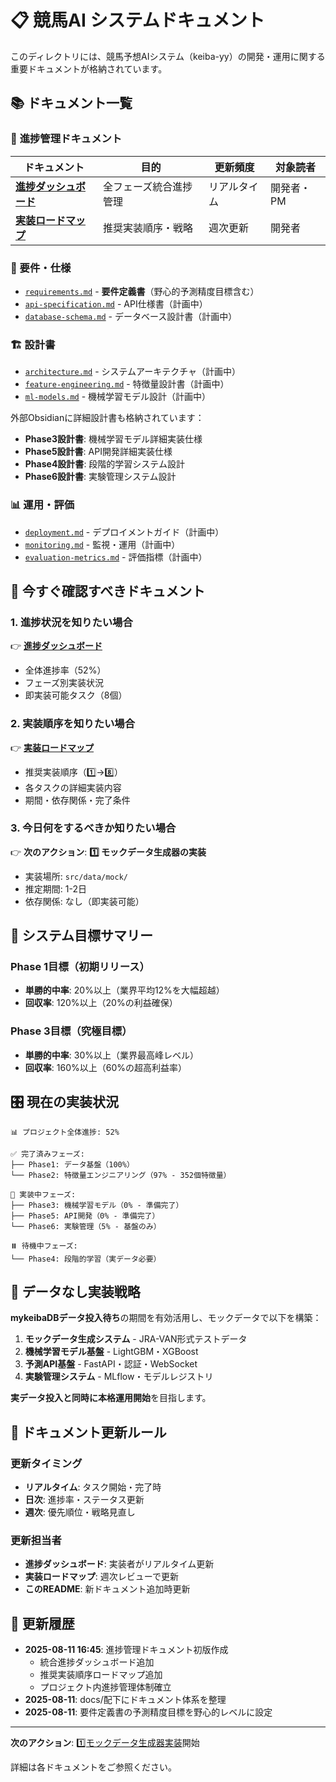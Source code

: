 # 📋 競馬AI システムドキュメント

このディレクトリには、競馬予想AIシステム（keiba-yy）の開発・運用に関する重要ドキュメントが格納されています。

## 📚 **ドキュメント一覧**

### 🎯 **進捗管理ドキュメント**

| ドキュメント | 目的 | 更新頻度 | 対象読者 |
|-------------|------|----------|----------|
| **[進捗ダッシュボード](./PROGRESS_DASHBOARD.md)** | 全フェーズ統合進捗管理 | リアルタイム | 開発者・PM |
| **[実装ロードマップ](./IMPLEMENTATION_ROADMAP.md)** | 推奨実装順序・戦略 | 週次更新 | 開発者 |

### 🎯 要件・仕様
- [`requirements.md`](./requirements.md) - **要件定義書**（野心的予測精度目標含む）
- [`api-specification.md`](./api-specification.md) - API仕様書（計画中）
- [`database-schema.md`](./database-schema.md) - データベース設計書（計画中）

### 🏗️ **設計書**
- [`architecture.md`](./architecture.md) - システムアーキテクチャ（計画中）
- [`feature-engineering.md`](./feature-engineering.md) - 特徴量設計書（計画中）
- [`ml-models.md`](./ml-models.md) - 機械学習モデル設計（計画中）

外部Obsidianに詳細設計書も格納されています：
- **Phase3設計書**: 機械学習モデル詳細実装仕様
- **Phase5設計書**: API開発詳細実装仕様  
- **Phase4設計書**: 段階的学習システム設計
- **Phase6設計書**: 実験管理システム設計

### 📊 運用・評価
- [`deployment.md`](./deployment.md) - デプロイメントガイド（計画中）
- [`monitoring.md`](./monitoring.md) - 監視・運用（計画中）
- [`evaluation-metrics.md`](./evaluation-metrics.md) - 評価指標（計画中）

## 🚀 **今すぐ確認すべきドキュメント**

### 1. **進捗状況を知りたい場合**
👉 **[進捗ダッシュボード](./PROGRESS_DASHBOARD.md)**
- 全体進捗率（52%）
- フェーズ別実装状況
- 即実装可能タスク（8個）

### 2. **実装順序を知りたい場合**  
👉 **[実装ロードマップ](./IMPLEMENTATION_ROADMAP.md)**
- 推奨実装順序（1️⃣→8️⃣）
- 各タスクの詳細実装内容
- 期間・依存関係・完了条件

### 3. **今日何をするべきか知りたい場合**
👉 **次のアクション**: **1️⃣ モックデータ生成器の実装**
- 実装場所: `src/data/mock/`
- 推定期間: 1-2日
- 依存関係: なし（即実装可能）

## 🎯 システム目標サマリー

### Phase 1目標（初期リリース）
- **単勝的中率**: 20%以上（業界平均12%を大幅超越）
- **回収率**: 120%以上（20%の利益確保）

### Phase 3目標（究極目標）
- **単勝的中率**: 30%以上（業界最高峰レベル）
- **回収率**: 160%以上（60%の超高利益率）

## 🎛️ **現在の実装状況**

```
📊 プロジェクト全体進捗: 52%

✅ 完了済みフェーズ:
├── Phase1: データ基盤（100%）
└── Phase2: 特徴量エンジニアリング（97% - 352個特徴量）

🔄 実装中フェーズ:
├── Phase3: 機械学習モデル（0% - 準備完了）
├── Phase5: API開発（0% - 準備完了）  
└── Phase6: 実験管理（5% - 基盤のみ）

⏸️ 待機中フェーズ:
└── Phase4: 段階的学習（実データ必要）
```

## 🎯 **データなし実装戦略**

**mykeibaDBデータ投入待ち**の期間を有効活用し、モックデータで以下を構築：

1. **モックデータ生成システム** - JRA-VAN形式テストデータ
2. **機械学習モデル基盤** - LightGBM・XGBoost
3. **予測API基盤** - FastAPI・認証・WebSocket
4. **実験管理システム** - MLflow・モデルレジストリ

**実データ投入と同時に本格運用開始**を目指します。

## 📝 **ドキュメント更新ルール**

### 更新タイミング
- **リアルタイム**: タスク開始・完了時
- **日次**: 進捗率・ステータス更新  
- **週次**: 優先順位・戦略見直し

### 更新担当者
- **進捗ダッシュボード**: 実装者がリアルタイム更新
- **実装ロードマップ**: 週次レビューで更新
- **このREADME**: 新ドキュメント追加時更新

## 🔄 **更新履歴**

- **2025-08-11 16:45**: 進捗管理ドキュメント初版作成
  - 統合進捗ダッシュボード追加
  - 推奨実装順序ロードマップ追加
  - プロジェクト内進捗管理体制確立
- **2025-08-11**: docs/配下にドキュメント体系を整理
- **2025-08-11**: 要件定義書の予測精度目標を野心的レベルに設定

---

**次のアクション**: [1️⃣モックデータ生成器実装](./IMPLEMENTATION_ROADMAP.md#1%EF%B8%8F⃣-モックデータ生成器-優先度--最高)開始

詳細は各ドキュメントをご参照ください。
